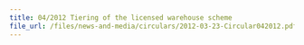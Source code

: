 ```yaml
---
title: 04/2012 Tiering of the licensed warehouse scheme
file_url: /files/news-and-media/circulars/2012-03-23-Circular042012.pdf
---
```

